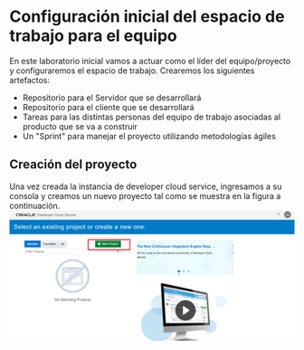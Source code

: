 # Configuración inicial del espacio de trabajo para el equipo
En este laboratorio inicial vamos a actuar como el líder del equipo/proyecto y configuraremos el espacio de trabajo. Crearemos los siguientes artefactos:
- Repositorio para el Servidor que se desarrollará
- Repositorio para el cliente que se desarrollará
- Tareas para las distintas personas del equipo de trabajo asociadas al producto que se va a construir
- Un "Sprint" para manejar el proyecto utilizando metodologías ágiles

## Creación del proyecto
Una vez creada la instancia de developer cloud service, ingresamos a su consola y creamos un nuevo proyecto tal como se muestra en la figura a continuación.
![New Project](https://github.com/tmaragno/workshops/blob/master/images/100_Image_1.png)
